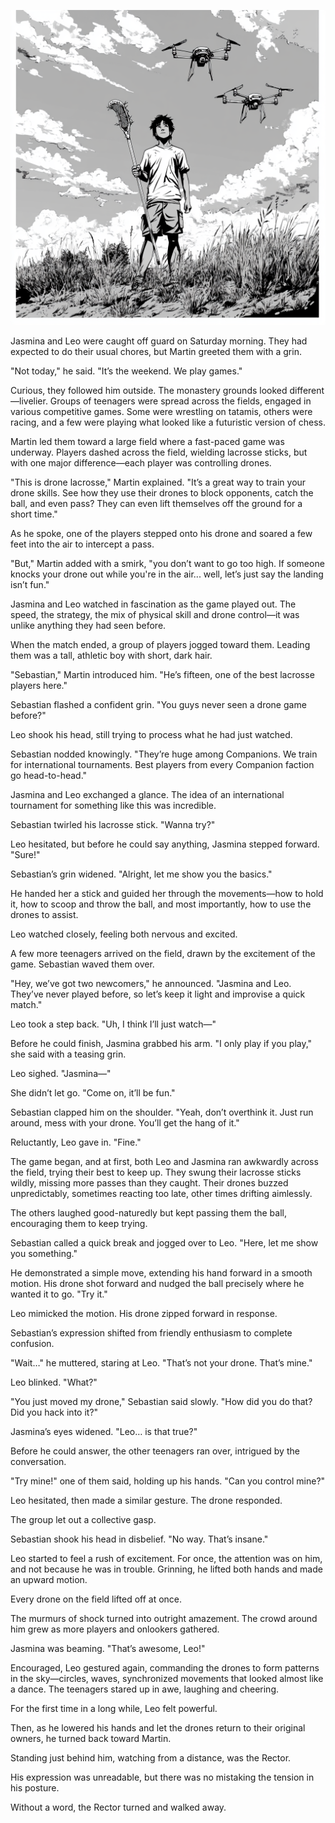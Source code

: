 ![Lacrosse](/assets/images/lacrosse.png)

Jasmina and Leo were caught off guard on Saturday morning. They had expected to do their usual chores, but Martin greeted them with a grin.  

"Not today," he said. "It’s the weekend. We play games."  

Curious, they followed him outside. The monastery grounds looked different—livelier. Groups of teenagers were spread across the fields, engaged in various competitive games. Some were wrestling on tatamis, others were racing, and a few were playing what looked like a futuristic version of chess.  

Martin led them toward a large field where a fast-paced game was underway. Players dashed across the field, wielding lacrosse sticks, but with one major difference—each player was controlling drones.  

"This is drone lacrosse," Martin explained. "It’s a great way to train your drone skills. See how they use their drones to block opponents, catch the ball, and even pass? They can even lift themselves off the ground for a short time."  

As he spoke, one of the players stepped onto his drone and soared a few feet into the air to intercept a pass.  

"But," Martin added with a smirk, "you don’t want to go too high. If someone knocks your drone out while you're in the air... well, let’s just say the landing isn’t fun."  

Jasmina and Leo watched in fascination as the game played out. The speed, the strategy, the mix of physical skill and drone control—it was unlike anything they had seen before.  

When the match ended, a group of players jogged toward them. Leading them was a tall, athletic boy with short, dark hair.  

"Sebastian," Martin introduced him. "He’s fifteen, one of the best lacrosse players here."  

Sebastian flashed a confident grin. "You guys never seen a drone game before?"  

Leo shook his head, still trying to process what he had just watched.  

Sebastian nodded knowingly. "They’re huge among Companions. We train for international tournaments. Best players from every Companion faction go head-to-head."  

Jasmina and Leo exchanged a glance. The idea of an international tournament for something like this was incredible.  

Sebastian twirled his lacrosse stick. "Wanna try?"  

Leo hesitated, but before he could say anything, Jasmina stepped forward. "Sure!"  

Sebastian’s grin widened. "Alright, let me show you the basics."  

He handed her a stick and guided her through the movements—how to hold it, how to scoop and throw the ball, and most importantly, how to use the drones to assist.  

Leo watched closely, feeling both nervous and excited.

A few more teenagers arrived on the field, drawn by the excitement of the game. Sebastian waved them over.  

"Hey, we’ve got two newcomers," he announced. "Jasmina and Leo. They’ve never played before, so let’s keep it light and improvise a quick match."  

Leo took a step back. "Uh, I think I’ll just watch—"  

Before he could finish, Jasmina grabbed his arm. "I only play if you play," she said with a teasing grin.  

Leo sighed. "Jasmina—"  

She didn’t let go. "Come on, it’ll be fun."  

Sebastian clapped him on the shoulder. "Yeah, don’t overthink it. Just run around, mess with your drone. You’ll get the hang of it."  

Reluctantly, Leo gave in. "Fine."  

The game began, and at first, both Leo and Jasmina ran awkwardly across the field, trying their best to keep up. They swung their lacrosse sticks wildly, missing more passes than they caught. Their drones buzzed unpredictably, sometimes reacting too late, other times drifting aimlessly.  

The others laughed good-naturedly but kept passing them the ball, encouraging them to keep trying.  

Sebastian called a quick break and jogged over to Leo. "Here, let me show you something."  

He demonstrated a simple move, extending his hand forward in a smooth motion. His drone shot forward and nudged the ball precisely where he wanted it to go. "Try it."  

Leo mimicked the motion. His drone zipped forward in response.  

Sebastian’s expression shifted from friendly enthusiasm to complete confusion.  

"Wait…" he muttered, staring at Leo. "That’s not your drone. That’s mine."  

Leo blinked. "What?"  

"You just moved my drone," Sebastian said slowly. "How did you do that? Did you hack into it?"  

Jasmina’s eyes widened. "Leo… is that true?"  

Before he could answer, the other teenagers ran over, intrigued by the conversation.  

"Try mine!" one of them said, holding up his hands. "Can you control mine?"  

Leo hesitated, then made a similar gesture. The drone responded.  

The group let out a collective gasp.  

Sebastian shook his head in disbelief. "No way. That’s insane."  

Leo started to feel a rush of excitement. For once, the attention was on him, and not because he was in trouble. Grinning, he lifted both hands and made an upward motion.  

Every drone on the field lifted off at once.  

The murmurs of shock turned into outright amazement. The crowd around him grew as more players and onlookers gathered.  

Jasmina was beaming. "That’s awesome, Leo!"  

Encouraged, Leo gestured again, commanding the drones to form patterns in the sky—circles, waves, synchronized movements that looked almost like a dance. The teenagers stared up in awe, laughing and cheering.  

For the first time in a long while, Leo felt powerful.  

Then, as he lowered his hands and let the drones return to their original owners, he turned back toward Martin.  

Standing just behind him, watching from a distance, was the Rector.  

His expression was unreadable, but there was no mistaking the tension in his posture.  

Without a word, the Rector turned and walked away.